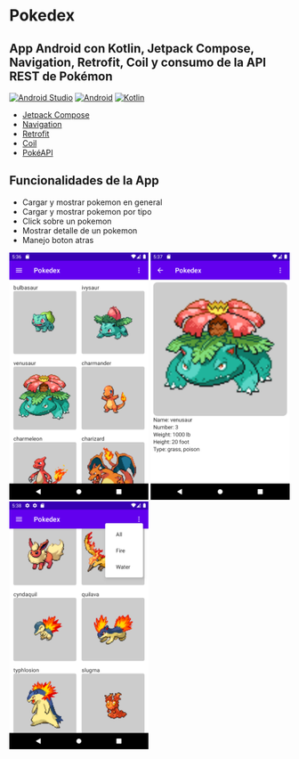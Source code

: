 # Pokedex
## App Android con Kotlin, Jetpack Compose, Navigation, Retrofit, Coil y consumo de la API REST de Pokémon

[![Android Studio](https://img.shields.io/badge/Android_Studio-2022.1.1-blue.svg?longCache=true&style=popout-square)](https://developer.android.com/studio)
[![Android](https://img.shields.io/badge/Android-13-green.svg?longCache=true&style=popout-square)](https://www.android.com)
[![Kotlin](https://img.shields.io/badge/Kotlin-1.6-blueviolet?longCache=true&style=popout-square)](https://kotlinlang.org)


* [Jetpack Compose](https://developer.android.com/jetpack/compose)
* [Navigation](https://developer.android.com/jetpack/androidx/releases/navigation)
* [Retrofit](https://square.github.io/retrofit)
* [Coil](https://coil-kt.github.io/coil)
* [PokéAPI](https://pokeapi.co)

## Funcionalidades de la App
* Cargar y mostrar pokemon en general
* Cargar y mostrar pokemon por tipo
* Click sobre un pokemon
* Mostrar detalle de un pokemon
* Manejo boton atras

<p float="center">
  <img src="screenshots/cap1.png" width="250" />
  <img src="screenshots/cap2.png" width="250" />
  <img src="screenshots/cap3.png" width="250" />
</p>
   
